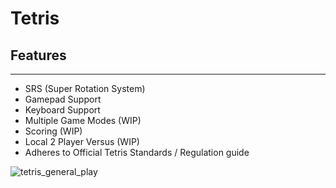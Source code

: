 # Tetris

## Features
---
- SRS (Super Rotation System)
- Gamepad Support
- Keyboard Support
- Multiple Game Modes (WIP)
- Scoring (WIP)
- Local 2 Player Versus (WIP)
- Adheres to Official Tetris Standards / Regulation guide

![tetris_general_play](https://github.com/sidalay/Tetris/assets/72498122/e7b1b467-5cb3-4f84-a279-10b949cd7107)
